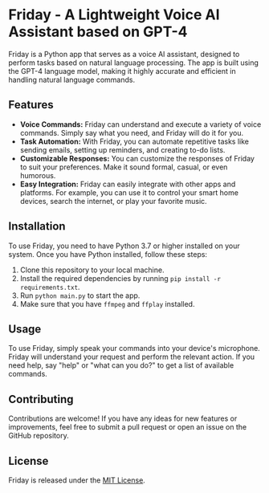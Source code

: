 # Friday - A Lightweight Voice AI Assistant based on GPT-4

Friday is a Python app that serves as a voice AI assistant, designed to perform tasks based on natural language processing. The app is built using the GPT-4 language model, making it highly accurate and efficient in handling natural language commands.

## Features
- **Voice Commands:** Friday can understand and execute a variety of voice commands. Simply say what you need, and Friday will do it for you.
- **Task Automation:** With Friday, you can automate repetitive tasks like sending emails, setting up reminders, and creating to-do lists.
- **Customizable Responses:** You can customize the responses of Friday to suit your preferences. Make it sound formal, casual, or even humorous.
- **Easy Integration:** Friday can easily integrate with other apps and platforms. For example, you can use it to control your smart home devices, search the internet, or play your favorite music.

## Installation
To use Friday, you need to have Python 3.7 or higher installed on your system. Once you have Python installed, follow these steps:
1. Clone this repository to your local machine.
2. Install the required dependencies by running `pip install -r requirements.txt`.
3. Run `python main.py` to start the app.
4. Make sure that you have `ffmpeg` and `ffplay` installed.
   
## Usage
To use Friday, simply speak your commands into your device's microphone. Friday will understand your request and perform the relevant action. If you need help, say "help" or "what can you do?" to get a list of available commands.

## Contributing
Contributions are welcome! If you have any ideas for new features or improvements, feel free to submit a pull request or open an issue on the GitHub repository.

## License
Friday is released under the [MIT License](https://opensource.org/licenses/MIT).

